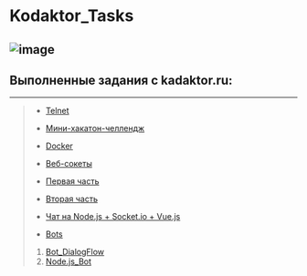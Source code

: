 # Kodaktor_Tasks
![image](https://user-images.githubusercontent.com/44378669/72217498-aecb6b00-353f-11ea-8834-3fdd638783ad.png)
---------------------------------
## Выполненные задания с kadaktor.ru:
---------------------------------
>* [Telnet](https://github.com/Legabog/Kodaktor_Tasks/tree/telnet)
>
>* [Мини-хакатон-челлендж](https://github.com/Legabog/Kodaktor_Tasks/tree/mini-hakaton-challenge)
>
>* [Docker](https://github.com/Legabog/Kodaktor_Tasks/tree/telnet)
>
>* [Веб-сокеты](https://github.com/Legabog/Kodaktor_Tasks/tree/ws)
>* [Первая часть](https://github.com/Legabog/Kodaktor_Tasks/tree/ws1)
>* [Вторая часть](https://github.com/Legabog/Kodaktor_Tasks/tree/ws2)
>* [Чат на Node.js + Socket.io + Vue.js](https://github.com/Legabog/Chat-with-using-Vue.js-Node.js-Socket.io)
>
>* [Bots](https://github.com/Legabog/Kodaktor_Tasks/tree/telnet)
> 1. [Bot_DialogFlow](https://github.com/Legabog/Kodaktor_Tasks/tree/telnet)
> 2. [Node.js_Bot](https://github.com/Legabog/Kodaktor_Tasks/tree/telnet)

